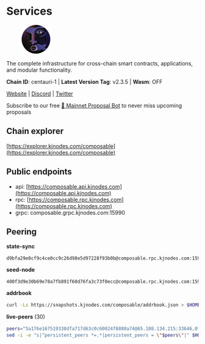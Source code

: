 # Services

<figure><img src="https://raw.githubusercontent.com/kj89/cosmos-images/main/logos/composable.png" alt=""><figcaption></figcaption></figure>

The complete infrastructure for cross-chain smart  contracts, applications, and modular functionality.

**Chain ID**: centauri-1 | **Latest Version Tag**: v2.3.5 | **Wasm**: OFF

[Website](https://www.composable.finance) | [Discord](https://discord.gg/composable) | [Twitter](https://twitter.com/ComposableFin)



Subscribe to our free [🤖 Mainnet Proposal Bot](https://t.me/kjnodes_proposal_bot) to never miss upcoming proposals


## Chain explorer
[https://explorer.kjnodes.com/composable](https://explorer.kjnodes.com/composable)

## Public endpoints

* api: [https://composable.api.kjnodes.com](https://composable.api.kjnodes.com)
* rpc: [https://composable.rpc.kjnodes.com](https://composable.rpc.kjnodes.com)
* grpc: composable.grpc.kjnodes.com:15990

## Peering

**state-sync**

```text
d9bfa29e0cf9c4ce0cc9c26d98e5d97228f93b0b@composable.rpc.kjnodes.com:15956
```

**seed-node**

```text
400f3d9e30b69e78a7fb891f60d76fa3c73f0ecc@composable.rpc.kjnodes.com:15959
```

**addrbook**
```bash
curl -Ls https://snapshots.kjnodes.com/composable/addrbook.json > $HOME/.banksy/config/addrbook.json
```

**live-peers** (30)
```bash
peers="5a176e167519338dfa717d63c0c60024f8880a74@65.108.134.215:33646,0fe72ab099fac951f5a37f51ba895717460a08d0@65.109.53.60:28656,17bfb555c37b79e89af31342f4e068bf4f93e144@65.108.137.39:26656,211a8dd121f7de6e2ed53efe87cba194d0637d49@65.108.8.247:22256,c6eefdcc5cbe41dd457183c7c3bd7311ddf97638@65.109.116.119:16156,253f190c96d14ce98da8b7596385c1593a7be982@65.109.33.48:23656,5983e226c8f8ddfe3199d3b8ad016ef961c95a0e@51.91.30.173:3100,4319824b0ff4c795ec8c48e09f504fbe97c8a6e7@142.132.135.125:20656,92336725dc7fda1504ea5962bb551f2610126377@65.108.198.118:22256,7f6750ad830510745ace63a35e1d522bcc79ec15@146.190.40.139:26656,efe99b4c22402e91fe630c0c747fe17528e79134@89.58.53.67:26656,8d70f16094502dcc6a6fb1065b9ab9c958c266d6@65.109.104.72:22256,3f72dfcaa83c4922dd6e72bc5b9da7840ef8adaa@57.128.96.155:22256,72e97d478faa181dfbf9c5043b0005b4f339f283@38.146.3.171:22256,2cba1a83afb55d9a86cbbb5054a09e82a768df29@65.21.88.12:2000,3b27aab10ded3765aeb8f3dc70e0f7b2581e4196@141.95.157.139:22256,d9bfa29e0cf9c4ce0cc9c26d98e5d97228f93b0b@65.109.88.38:15956,4cb008db9c8ae2eb5c751006b977d6910e990c5d@65.108.71.163:2630,690a53df99c570aef22106bca3b77bec2881bf32@65.21.139.155:26656,f1417ea1b17234f37ebb67f6ef55aea791e591e8@142.44.213.82:1400,63559b939442512ed82d2ded46d02ab1021ea29a@95.214.55.138:53656,7ea064d6aa7e54afa00d6354e923eece322363b8@193.26.159.34:39656,c7f52f81ee1b1f7107fc78ca2de476c730e00be9@65.109.80.150:2635,ebc272824924ea1a27ea3183dd0b9ba713494f83@195.3.220.140:26976,77975a9a8117248712cdb0b371accfff2a686182@15.235.40.124:26656,ebdc2f6f283e50e5a0d7533c655d876ce988ed06@51.250.86.13:26656,27f9f5c65d626e2756ca8deea23e4dc3608126e3@65.109.154.181:30656,41caa4106f68977e3a5123e56f57934a2d34a1c1@185.248.24.20:26976,3a7ca4b834c224f97f7e68ced57ce6853671ce8e@65.109.70.100:25656,67852a010896f7d28f0bb649f5e05cda44d71875@144.76.40.53:22256"
sed -i -e "s|^persistent_peers *=.*|persistent_peers = \"$peers\"|" $HOME/.banksy/config/config.toml
```
